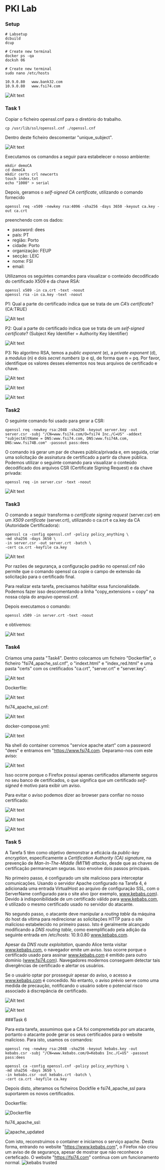 # PKI Lab

### Setup
```
# Labsetup
dcbuild
dcup

# Create new terminal
docker ps -qa
docksh 06

# Create new terminal
sudo nano /etc/hosts

10.9.0.80   www.bank32.com
10.9.0.80   www.fsi74.com
```

![Alt text](Docs/Lab11DNS.png)

### Task 1

Copiar o ficheiro openssl.cnf para o diretório do trabalho.
```
cp /usr/lib/ssl/openssl.cnf ./openssl.cnf
```
Dentro deste ficheiro descomentar "unique_subject".

![Alt text](Docs/Lab11unique_sub.png)

Executamos os comandos a seguir para estabelecer o nosso ambiente:

```
mkdir demoCA
cd demoCA
mkdir certs crl newcerts
touch index.txt
echo "1000" > serial
```

Depois, geramos o *self-signed CA certificate*, utilizando o comando fornecido

```
openssl req -x509 -newkey rsa:4096 -sha256 -days 3650 -keyout ca.key -out ca.crt
```
preenchendo com os dados:

- password: dees
- país: PT
- região: Porto
- cidade: Porto
- organização: FEUP
- secção: LEIC
- nome: FSI
- email:

Utilizamos os seguintes comandos para visualizar o conteúdo decodificado do certificado X509 e da chave RSA:

```
openssl x509 -in ca.crt -text -noout
openssl rsa -in ca.key -text -noout
```

P1: Qual a parte do certificado indica que se trata de um *CA’s certificate*? (CA:TRUE)

![Alt text](Docs/Lab11CAcert.png)

P2: Qual a parte do certificado indica que se trata de um *self-signed certificate*? (Subject Key Identifier = Authority Key Identifier)

![Alt text](Docs/Lab11Selfcert.png)

P3: No algoritmo RSA, temos a *public exponent* (e), a *private exponent* (d), a *modulus* (n) e dois *secret numbers* (p e q), de forma que n = pq. Por favor, identifique os valores desses elementos nos teus arquivos de certificado e chave.

![Alt text](Docs/Lab11PrivatePublicExp.png)

![Alt text](Docs/Lab11Mudulus.png)

![Alt text](Docs/Lab11SecretNumbers.png)

### Task2

O seguinte comando foi usado para gerar a CSR:
```
openssl req -newkey rsa:2048 -sha256 -keyout server.key -out server.csr -subj "/CN=www.fsi74.com/O=fsi74 Inc./C=US" -addext "subjectAltName = DNS:www.fsi74.com, DNS:www.fsi74A.com, DNS:www.fsi74B.com" -passout pass:dees
```

O comando irá gerar um par de chaves pública/privada e, em seguida, criar uma solicitação de assinatura de certificado a partir da chave pública. Podemos utilizar o seguinte comando para visualizar o conteúdo decodificado dos arquivos CSR (Certificate Signing Request) e da chave privada:

```
openssl req -in server.csr -text -noout
```

![Alt text](Docs/Lab11AltNames.png)

### Task3

O comando a seguir transforma o *certificate signing request* (server.csr) em um *X509
certificate* (server.crt), utilizando o ca.crt e ca.key da CA (Autoridade Certificadora):

```
openssl ca -config openssl.cnf -policy policy_anything \
-md sha256 -days 3650 \
-in server.csr -out server.crt -batch \
-cert ca.crt -keyfile ca.key
```

![Alt text](Docs/Lab11Servercrt.png)

Por razões de segurança, a configuração padrão no openssl.cnf não permite que o comando openssl ca copie o campo de extensão da solicitação para o certificado final.

Para realizar esta tarefa, precisamos habilitar essa funcionalidade. Podemos fazer isso descomentando a linha "copy_extensions = copy" na nossa cópia do arquivo openssl.cnf.

Depois executamos o comando:

```
openssl x509 -in server.crt -text -noout
```

e obtivemos:

![Alt text](Docs/Lab11Altnamescrt.png)

### Task4

Criamos uma pasta "Task4". Dentro colocamos um ficheiro "Dockerfile", o ficheiro "fsi74_apache_ssl.cnf", o "indext.html" e "index_red.html" e uma pasta "certs" com os cretificados "ca.crt", "server.crt" e "server.key".

![Alt text](Docs/Lab11Folder.png)

Dockerfile:

![Alt text](Docs/Lab11Dockerfile.png)

fsi74_apache_ssl.cnf:

![Alt text](Docs/Lab11Apache.png)

docker-compose.yml:

![Alt text](Docs/Lab11Compose.png)

Na shell do container corremos "service apache atart" com a password "dees" e entramos em "https://www.fsi74.com. Deparamo-nos com este aviso:

![Alt text](Docs/Lab11SecurityWarning.png)

Isso ocorre porque o Firefox possui apenas certificados altamente seguros no seu banco de certificados, o que significa que um certificado *self-signed* é motivo para exibir um aviso.

Para evitar o aviso podemos dizer ao browser para confiar no nosso certificado:

![Alt text](Docs/Lab11AddCertificate.png)

![Alt text](Docs/Lab11Certificate.png)

![Alt text](Docs/Lab11fsi74HelloWorld.png)

### Task 5

A Tarefa 5 têm como objetivo demonstrar a eficácia da *public-key encryption*, especificamente a *Certification Authority (CA) signature*, na prevenção de *Man-In-The-Middle (MITM) attacks*, desde que as chaves de certificação permaneçam seguras. Isso envolve dois passos principais.

No primeiro passo, é configurado um site malicioso para interceptar comunicações. Usando o servidor Apache configurado na Tarefa 4, é adicionada uma entrada VirtualHost ao arquivo de configuração SSL, com o ServerName configurado para o site alvo (por exemplo, www.kebabs.com). Devido à indisponibilidade de um certificado válido para www.kebabs.com, é utilizado o mesmo certificado usado no servidor do atacante.

No segundo passo, o atacante deve manipular a *routing table* da máquina do host da vítima para redirecionar as solicitações HTTP para o site malicioso estabelecido no primeiro passo. Isto é geralmente alcançado modificando a *DNS routing table*, como exemplificado pela adição da seguinte entrada em /etc/hosts: 10.9.0.80 www.kebabs.com.

Apesar da *DNS route exploitation*, quando Alice tenta visitar www.kebabs.com, o navegador emite um aviso. Isso ocorre porque o certificado usado para assinar www.kebabs.com é emitido para outro domínio (www.fsi74.com). Navegadores modernos conseguem detectar tais divergências de certificado e alertar os usuários.

Se o usuário optar por prosseguir apesar do aviso, o acesso a www.kebabs.com é concedido. No entanto, o aviso prévio serve como uma medida de precaução, notificando o usuário sobre o potencial risco associado à discrepância de certificado.

![Alt text](Docs/Lab11kebabsWarning.png)

![Alt text](Docs/Lab11kebabsHelloWorld.png)


###Task 6

Para esta tarefa, assumimos que a CA foi compremetida por um atacante, portanto o atacante pode gerar os seus certificados para o website malicioso. Para isto, usamos os comandos: 

```
openssl req -newkey rsa:2048 -sha256 -keyout kebabs.key -out kebabs.csr -subj "/CN=www.kebabs.com/O=Kebabs Inc./C=US" -passout pass:dees
```
```
openssl ca -config openssl.cnf -policy policy_anything \
-md sha256 -days 3650 \
-in kebabs.csr -out kebabs.crt -batch \
-cert ca.crt -keyfile ca.key
```

Depois disto, alteramos os ficheiros Dockfile e fsi74_apache_ssl para suportarem os novos certificados.

Dockerfile: 

![Dockerfile](Docs/Dockerfile.png)

fsi74_apache_ssl:

![apache_updated](Docs/apache_file_altered.png)

Com isto, reconstruimos o container e iniciamos o serviço apache. Desta forma, entrando no website "https://www.kebabs.com", o Firefox não criou um aviso de de segurança, apesar de mostrar que não reconhece o certeficado. O website "https://fsi74.com" continua com um funcionamento normal.
![kebabs trusted](Docs/Lab11KebabsTrusted.PNG)
